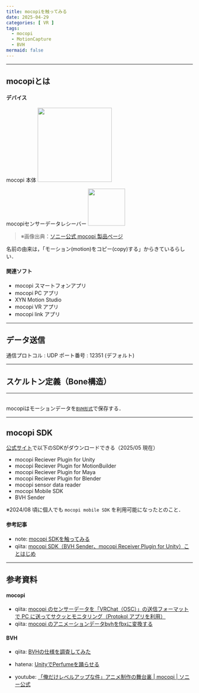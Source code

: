 ```yaml
---
title: mocopiを触ってみる
date: 2025-04-29
categories: [ VR ]
tags: 
  - mocopi
  - MotionCapture
  - BVH
mermaid: false
---
```



---
## mocopiとは


#### デバイス
mocopi 本体
<img src="https://www.sony.jp/mocopi/images/products/mocopi_product_01.jpg" alt="" width=200>

mocopiセンサーデータレシーバー
<img src="https://www.sony.jp/mocopi/images/products/mocopi_parts_01.jpg" alt="" width=100>

> ※画像出典：[ソニー公式 mocopi 製品ページ](https://www.sony.jp/mocopi/)


名前の由来は，「モーション(motion)をコピー(copy)する」からきているらしい．


#### 関連ソフト

- mocopi スマートフォンアプリ
- mocopi PC アプリ
- XYN Motion Studio
- mocopi VR アプリ
- mocopi link アプリ

--- 
## データ送信

通信プロトコル : UDP
ポート番号 : 12351 (デフォルト) 



--- 
## スケルトン定義（Bone構造）




---
## 

mocopiはモーションデータを[`BVH形式`][wikipedia: Biovision Hierarchy]で保存する．



---
## mocopi SDK

[公式サイト][mocopi SDKダウンロード]で以下のSDKがダウンロードできる（2025/05 現在）

- mocopi Reciever Plugin for Unity
- mocopi Reciever Plugin for MotionBuilder
- mocopi Reciever Plugin for Maya
- mocopi Reciever Plugin for Blender
- mocopi sensor data reader
- mocopi Mobile SDK
- BVH Sender

※2024/08 頃に個人でも `mocopi mobile SDK` を利用可能になったとのこと．




#### 参考記事

- note: [mocopi SDKを触ってみる](https://note.com/oshimu/n/nf81d104955d0)
- qiita: [mocopi SDK（BVH Sender、mocopi Receiver Plugin for Unity）ことはじめ](https://qiita.com/lain_xr/items/86aac3bc533bdae73cbb)



--- 
## 参考資料

#### mocopi
- qiita: [mocopi のセンサーデータを「VRChat（OSC）」の送信フォーマットで PC に送ってサクッとモニタリング（Protokol アプリを利用）](https://qiita.com/youtoy/items/c2cd8c3464fa4edda810)
- qiita: [mocopi のアニメーションデータbvhをfbxに変換する](https://qiita.com/afjk/items/334b69727ea473a53190)


#### BVH
- qiita: [BVHの仕様を調査してみた](https://qiita.com/matchyy/items/ee99fb28110e4614323f)
- hatena: [UnityでPerfumeを踊らせる](https://nn-hokuson.hatenablog.com/entry/2016/07/21/212313)

- youtube: [「俺だけレベルアップな件」アニメ制作の舞台裏 | mocopi | ソニー公式](https://www.youtube.com/watch?v=lx_bNKbFJA8&t=168s)






<!-- Link -->
[バンダイナムコ研究所のモーションキャプチャデータセット]: https://github.com/BandaiNamcoResearchInc/Bandai-Namco-Research-Motiondataset/tree/master


[wikipedia: Biovision Hierarchy]: https://ja.wikipedia.org/wiki/Biovision_Hierarchy



<!-- Link | mocopi公式 -->
[mocopi ヘルプガイドpdf]: https://helpguide.sony.net/mobile/qm-ss1/v1/ja/print.pdf

[mocopi 技術仕様]: https://www.sony.co.jp/en/Products/mocopi-dev/jp/documents/Home/TechSpec.html
[mocopi SDKダウンロード]: https://www.sony.co.jp/en/Products/mocopi-dev/jp/downloads/DownloadInfo.html





<!-- Link -->
[1]: https://www.sony.jp/mocopi/info/20240830.html?srsltid=AfmBOoqh4NJaMqbKSlEAYiylpfho8eyELJPVmYwRTcYTceiXB13t2np0

